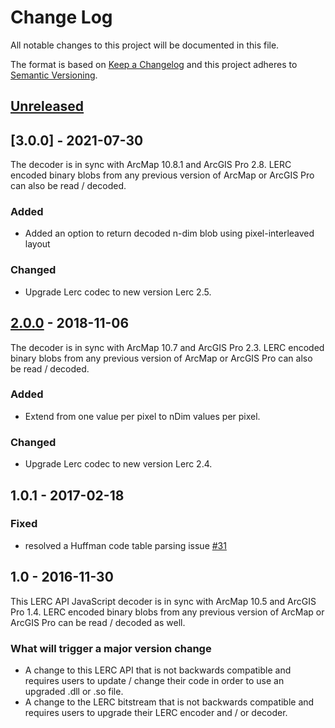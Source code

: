 # Change Log

All notable changes to this project will be documented in this file.

The format is based on [Keep a Changelog](http://keepachangelog.com/)
and this project adheres to [Semantic Versioning](http://semver.org/).

## [Unreleased][HEAD]

## [3.0.0] - 2021-07-30

The decoder is in sync with ArcMap 10.8.1 and ArcGIS Pro 2.8. LERC encoded binary blobs from any previous version of ArcMap or ArcGIS Pro can also be read / decoded.

### Added
* Added an option to return decoded n-dim blob using pixel-interleaved layout

### Changed
* Upgrade Lerc codec to new version Lerc 2.5.

## [2.0.0] - 2018-11-06

The decoder is in sync with ArcMap 10.7 and ArcGIS Pro 2.3. LERC encoded binary blobs from any previous version of ArcMap or ArcGIS Pro can also be read / decoded.

### Added
* Extend from one value per pixel to nDim values per pixel.

### Changed
* Upgrade Lerc codec to new version Lerc 2.4.

## 1.0.1 - 2017-02-18

### Fixed

* resolved a Huffman code table parsing issue [#31](https://github.com/Esri/lerc/pull/31)

## 1.0 - 2016-11-30

This LERC API JavaScript decoder is in sync with ArcMap 10.5 and ArcGIS Pro 1.4. LERC encoded binary blobs from any previous version of ArcMap or ArcGIS Pro can be read / decoded as well.

### What will trigger a major version change

- A change to this LERC API that is not backwards compatible and requires users to update / change their code in order to use an upgraded .dll or .so file.
- A change to the LERC bitstream that is not backwards compatible and requires users to upgrade their LERC encoder and / or decoder.

[2.0.0]: https://github.com/Esri/lerc/compare/v1.0.1...v2.0 "v2.0"
[HEAD]: https://github.com/Esri/lerc/compare/v2.0...HEAD "Unreleased Changes"
